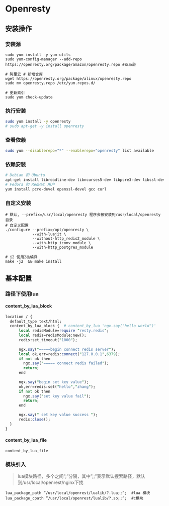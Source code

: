 # Openresty

## 安装操作

### 安装源

```shell
sudo yum install -y yum-utils
sudo yum-config-manager --add-repo https://openresty.org/package/amazon/openresty.repo #亚马逊

# 阿里云 # 新增仓库
wget https://openresty.org/package/alinux/openresty.repo
sudo mv openresty.repo /etc/yum.repos.d/

# 更新索引
sudo yum check-update
```

### 执行安装

```sh
sudo yum install -y openresty
# sudo apt-get -y install openresty
```

### 查看依赖

```sh
sudo yum --disablerepo="*" --enablerepo="openresty" list available
```

### 依赖安装

```sh
# Debian 和 Ubuntu
apt-get install libreadline-dev libncurses5-dev libpcre3-dev libssl-dev perl make build-essential
# Fedora 和 RedHat 用户
yum install pcre-devel openssl-devel gcc curl
```

### 自定义安装

```shell
# 默认, --prefix=/usr/local/openresty 程序会被安装到/usr/local/openresty目录
# 自定义配置
./configure --prefix=/opt/openresty \
            --with-luajit \
            --without-http_redis2_module \
            --with-http_iconv_module \
            --with-http_postgres_module

# j2 使用2核编译
make -j2  && make install
```

## 基本配置

### 路径下使用lua

#### content_by_lua_block

```perl
location / {
  default_type text/html;
  content_by_lua_block {  # content_by_lua 'ngx.say("hello world")'
      local redisModule=require "resty.redis";
      local redis=redisModule:new();
      redis:set_timeout("1000");
      
      ngx.say("=====begin connect redis server");
      local ok,err=redis:connect("127.0.0.1",6379);
      if not ok then
        ngx.say("===== connect redis failed");
        return;
      end
      
      ngx.say("begin set key value");
      ok,err=redis:set("hello","zhang");
      if not ok then
      	ngx.say("set key value fail");
      	return;
      end 
      
      ngx.say(" set key value success ");
      redis:close();
  }
}
```

#### content_by_lua_file

```
content_by_lua_file
```

### 模块引入

> lua模块路径，多个之间”;”分隔，其中”;;”表示默认搜索路径，默认到/usr/local/openrest/nginx下找

```
lua_package_path “/usr/local/openrest/lualib/?.lua;;”;  #lua 模块
lua_package_cpath “/usr/local/openrest/lualib/?.so;;”;  #c模块
```

